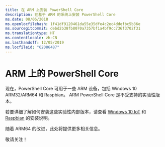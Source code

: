```yaml
---
title: 在 ARM 上安装 PowerShell Core
description: 在基于 ARM 的系统上安装 PowerShell Core
ms.date: 08/06/2018
ms.openlocfilehash: 1f41df9120461da55e35dfe4c2ec4ddefbc5b36e
ms.sourcegitcommit: debd2b38fb8070a7357bf1a4bf9cc736f3702f31
ms.translationtype: HT
ms.contentlocale: zh-CN
ms.lasthandoff: 12/05/2019
ms.locfileid: "62086487"
---
```

# <a name="powershell-core-on-arm"></a>ARM 上的 PowerShell Core

现在，PowerShell Core 可用于一些 ARM 设备，包括 Windows 10 ARM32/ARM64 和 Raspbian。
ARM PowerShell Core 是不受支持的实验性版本。

若要详细了解如何安装这些实验性内部版本，请查看 [Windows 10 IoT](installing-powershell-core-on-windows.md#deploying-on-windows-iot) 和 [Raspbian](installing-powershell-core-on-linux.md#raspbian) 的安装说明。

随着 ARM64 的改进，此处将提供更多相关信息。

敬请关注！
